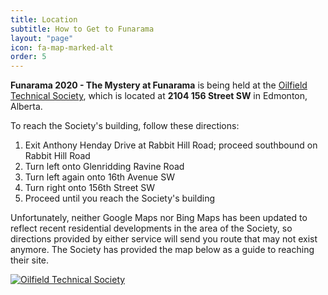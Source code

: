 ```yaml
---
title: Location
subtitle: How to Get to Funarama
layout: "page"
icon: fa-map-marked-alt
order: 5
---
```

<b>Funarama 2020 - The Mystery at Funarama</b> is being held at the <a href="https://www.edmonton-ots.com/">Oilfield Technical Society</a>, which is located at <strong>2104 156 Street SW</strong> in Edmonton, Alberta. 

To reach the Society's building, follow these directions:

<ol>
<li>Exit Anthony Henday Drive at Rabbit Hill Road; proceed southbound on Rabbit Hill Road</li>
<li>Turn left onto Glenridding Ravine Road</li>
<li>Turn left again onto 16th Avenue SW</li>
<li>Turn right onto 156th Street SW</li>
<li>Proceed until you reach the Society's building</li>
</ol>

Unfortunately, neither Google Maps nor Bing Maps has been updated to reflect recent residential developments in the area of the Society, so directions provided by either service will send you route that may not exist anymore. The Society has provided the map below as a guide to reaching their site.

<a href="#" class="image fit"><img src="{{ 'assets/images/otsmap.jpg' | relative_url }}" alt="Oilfield Technical Society" /></a>